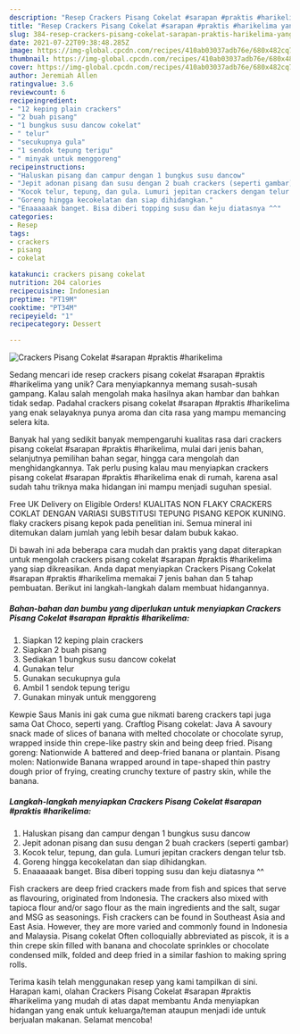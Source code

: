 ```yaml
---
description: "Resep Crackers Pisang Cokelat #sarapan #praktis #harikelima yang Lezat Sekali"
title: "Resep Crackers Pisang Cokelat #sarapan #praktis #harikelima yang Lezat Sekali"
slug: 384-resep-crackers-pisang-cokelat-sarapan-praktis-harikelima-yang-lezat-sekali
date: 2021-07-22T09:38:48.285Z
image: https://img-global.cpcdn.com/recipes/410ab03037adb76e/680x482cq70/crackers-pisang-cokelat-sarapan-praktis-harikelima-foto-resep-utama.jpg
thumbnail: https://img-global.cpcdn.com/recipes/410ab03037adb76e/680x482cq70/crackers-pisang-cokelat-sarapan-praktis-harikelima-foto-resep-utama.jpg
cover: https://img-global.cpcdn.com/recipes/410ab03037adb76e/680x482cq70/crackers-pisang-cokelat-sarapan-praktis-harikelima-foto-resep-utama.jpg
author: Jeremiah Allen
ratingvalue: 3.6
reviewcount: 6
recipeingredient:
- "12 keping plain crackers"
- "2 buah pisang"
- "1 bungkus susu dancow cokelat"
- " telur"
- "secukupnya gula"
- "1 sendok tepung terigu"
- " minyak untuk menggoreng"
recipeinstructions:
- "Haluskan pisang dan campur dengan 1 bungkus susu dancow"
- "Jepit adonan pisang dan susu dengan 2 buah crackers (seperti gambar)"
- "Kocok telur, tepung, dan gula. Lumuri jepitan crackers dengan telur tsb."
- "Goreng hingga kecokelatan dan siap dihidangkan."
- "Enaaaaaak banget. Bisa diberi topping susu dan keju diatasnya ^^"
categories:
- Resep
tags:
- crackers
- pisang
- cokelat

katakunci: crackers pisang cokelat 
nutrition: 204 calories
recipecuisine: Indonesian
preptime: "PT19M"
cooktime: "PT34M"
recipeyield: "1"
recipecategory: Dessert

---
```



![Crackers Pisang Cokelat #sarapan #praktis #harikelima](https://img-global.cpcdn.com/recipes/410ab03037adb76e/680x482cq70/crackers-pisang-cokelat-sarapan-praktis-harikelima-foto-resep-utama.jpg)

Sedang mencari ide resep crackers pisang cokelat #sarapan #praktis #harikelima yang unik? Cara menyiapkannya memang susah-susah gampang. Kalau salah mengolah maka hasilnya akan hambar dan bahkan tidak sedap. Padahal crackers pisang cokelat #sarapan #praktis #harikelima yang enak selayaknya punya aroma dan cita rasa yang mampu memancing selera kita.

Banyak hal yang sedikit banyak mempengaruhi kualitas rasa dari crackers pisang cokelat #sarapan #praktis #harikelima, mulai dari jenis bahan, selanjutnya pemilihan bahan segar, hingga cara mengolah dan menghidangkannya. Tak perlu pusing kalau mau menyiapkan crackers pisang cokelat #sarapan #praktis #harikelima enak di rumah, karena asal sudah tahu triknya maka hidangan ini mampu menjadi suguhan spesial.

Free UK Delivery on Eligible Orders! KUALITAS NON FLAKY CRACKERS COKLAT DENGAN VARIASI SUBSTITUSI TEPUNG PISANG KEPOK KUNING. flaky crackers pisang kepok pada penelitian ini. Semua mineral ini ditemukan dalam jumlah yang lebih besar dalam bubuk kakao.


Di bawah ini ada beberapa cara mudah dan praktis yang dapat diterapkan untuk mengolah crackers pisang cokelat #sarapan #praktis #harikelima yang siap dikreasikan. Anda dapat menyiapkan Crackers Pisang Cokelat #sarapan #praktis #harikelima memakai 7 jenis bahan dan 5 tahap pembuatan. Berikut ini langkah-langkah dalam membuat hidangannya.

<!--inarticleads1-->

##### Bahan-bahan dan bumbu yang diperlukan untuk menyiapkan Crackers Pisang Cokelat #sarapan #praktis #harikelima:

1. Siapkan 12 keping plain crackers
1. Siapkan 2 buah pisang
1. Sediakan 1 bungkus susu dancow cokelat
1. Gunakan  telur
1. Gunakan secukupnya gula
1. Ambil 1 sendok tepung terigu
1. Gunakan  minyak untuk menggoreng


Kewpie Saus Manis ini gak cuma gue nikmati bareng crackers tapi juga sama Oat Choco, seperti yang. Craftlog Pisang cokelat: Java A savoury snack made of slices of banana with melted chocolate or chocolate syrup, wrapped inside thin crepe-like pastry skin and being deep fried. Pisang goreng: Nationwide A battered and deep-fried banana or plantain. Pisang molen: Nationwide Banana wrapped around in tape-shaped thin pastry dough prior of frying, creating crunchy texture of pastry skin, while the banana. 

<!--inarticleads2-->

##### Langkah-langkah menyiapkan Crackers Pisang Cokelat #sarapan #praktis #harikelima:

1. Haluskan pisang dan campur dengan 1 bungkus susu dancow
1. Jepit adonan pisang dan susu dengan 2 buah crackers (seperti gambar)
1. Kocok telur, tepung, dan gula. Lumuri jepitan crackers dengan telur tsb.
1. Goreng hingga kecokelatan dan siap dihidangkan.
1. Enaaaaaak banget. Bisa diberi topping susu dan keju diatasnya ^^


Fish crackers are deep fried crackers made from fish and spices that serve as flavouring, originated from Indonesia. The crackers also mixed with tapioca flour and/or sago flour as the main ingredients and the salt, sugar and MSG as seasonings. Fish crackers can be found in Southeast Asia and East Asia. However, they are more varied and commonly found in Indonesia and Malaysia. Pisang cokelat Often colloquially abbreviated as piscok, it is a thin crepe skin filled with banana and chocolate sprinkles or chocolate condensed milk, folded and deep fried in a similar fashion to making spring rolls. 

Terima kasih telah menggunakan resep yang kami tampilkan di sini. Harapan kami, olahan Crackers Pisang Cokelat #sarapan #praktis #harikelima yang mudah di atas dapat membantu Anda menyiapkan hidangan yang enak untuk keluarga/teman ataupun menjadi ide untuk berjualan makanan. Selamat mencoba!
